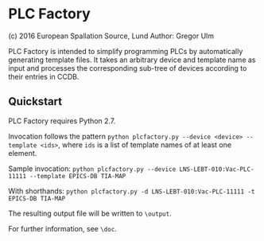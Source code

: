# PLC Factory
(c) 2016 European Spallation Source, Lund
Author: Gregor Ulm

PLC Factory is intended to simplify programming PLCs by automatically generating template files. It takes an arbitrary device and template name as input and processes the corresponding sub-tree of devices according to their entries in CCDB.

## Quickstart

PLC Factory requires Python 2.7.

Invocation follows the pattern `python plcfactory.py --device <device> --template <ids>`, where `ids` is a list of template names of at least one element.

Sample invocation:
`python plcfactory.py --device LNS-LEBT-010:Vac-PLC-11111 --template EPICS-DB TIA-MAP`

With shorthands:
`python plcfactory.py -d LNS-LEBT-010:Vac-PLC-11111 -t EPICS-DB TIA-MAP`

The resulting output file will be written to `\output`.


For further information, see `\doc`.
